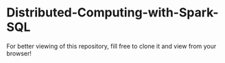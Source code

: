 # Distributed-Computing-with-Spark-SQL

For better viewing of this repository, fill free to clone it and view from your browser!
